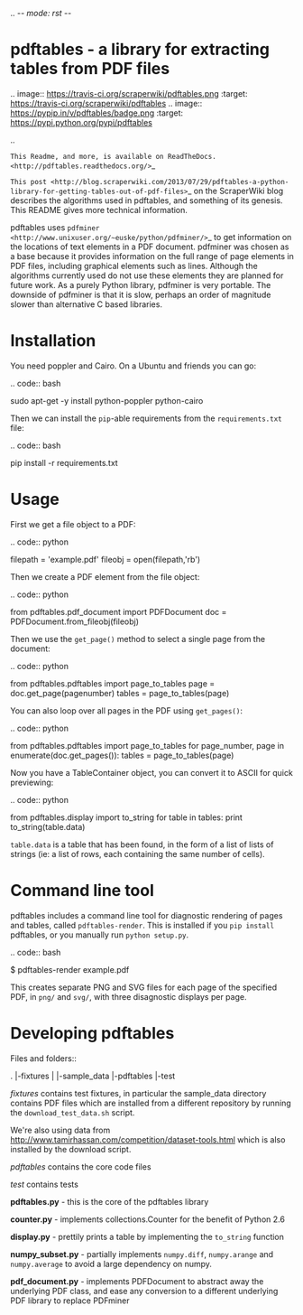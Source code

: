 .. -*- mode: rst -*-

pdftables - a library for extracting tables from PDF files
==========================================================

.. image:: https://travis-ci.org/scraperwiki/pdftables.png
   :target: https://travis-ci.org/scraperwiki/pdftables
.. image:: https://pypip.in/v/pdftables/badge.png
   :target: https://pypi.python.org/pypi/pdftables

..

`This Readme, and more, is available on ReadTheDocs. <http://pdftables.readthedocs.org/>`_

`This post <http://blog.scraperwiki.com/2013/07/29/pdftables-a-python-library-for-getting-tables-out-of-pdf-files>`_
on the ScraperWiki blog describes the algorithms used in pdftables, and
something of its genesis. This README gives more technical information.

pdftables uses `pdfminer <http://www.unixuser.org/~euske/python/pdfminer/>`_ to get information on the locations of text
elements in a PDF document. pdfminer was chosen as a base because it provides
information on the full range of page elements in PDF files, including
graphical elements such as lines. Although the algorithms currently used do not
use these elements they are planned for future work. As a purely Python library,
pdfminer is very portable. The downside of pdfminer is that it is slow, perhaps
an order of magnitude slower than alternative C based libraries.

Installation
============

You need poppler and Cairo. On a Ubuntu and friends you can go:

.. code:: bash

  sudo apt-get -y install python-poppler python-cairo

Then we can install the ``pip``-able requirements from the ``requirements.txt`` file:

.. code:: bash

  pip install -r requirements.txt

Usage
=====

First we get a file object to a PDF:

.. code:: python

  filepath = 'example.pdf'
  fileobj = open(filepath,'rb')

Then we create a PDF element from the file object:

.. code:: python

  from pdftables.pdf_document import PDFDocument
  doc = PDFDocument.from_fileobj(fileobj)

Then we use the ``get_page()`` method to select a single page from the document:

.. code:: python

  from pdftables.pdftables import page_to_tables
  page = doc.get_page(pagenumber)
  tables = page_to_tables(page)

You can also loop over all pages in the PDF using ``get_pages()``:

.. code:: python

  from pdftables.pdftables import page_to_tables
  for page_number, page in enumerate(doc.get_pages()):
    tables = page_to_tables(page)

Now you have a TableContainer object, you can convert it to ASCII for quick previewing:

.. code:: python

  from pdftables.display import to_string
  for table in tables:
    print to_string(table.data)

``table.data`` is a table that has been found, in the form of a list of lists of strings
(ie: a list of rows, each containing the same number of cells).

Command line tool
=================

pdftables includes a command line tool for diagnostic rendering of pages and tables, called ``pdftables-render``.
This is installed if you ``pip install`` pdftables, or you manually run ``python setup.py``.

.. code:: bash

  $ pdftables-render example.pdf

This creates separate PNG and SVG files for each page of the specified PDF, in ``png/`` and ``svg/``, with three disagnostic displays per page.

Developing pdftables
====================

Files and folders::

  .
  |-fixtures
  | |-sample_data
  |-pdftables
  |-test

*fixtures* contains test fixtures, in particular the sample_data directory
contains PDF files which are installed from a different repository by running
the ``download_test_data.sh`` script.

We're also using data from http://www.tamirhassan.com/competition/dataset-tools.html which is also installed by the download script.

*pdftables* contains the core code files

*test* contains tests

**pdftables.py** - this is the core of the pdftables library

**counter.py** - implements collections.Counter for the benefit of Python 2.6

**display.py** - prettily prints a table by implementing the ``to_string`` function

**numpy_subset.py** - partially implements ``numpy.diff``, ``numpy.arange`` and ``numpy.average`` to avoid a large dependency on numpy.

**pdf_document.py** - implements PDFDocument to abstract away the underlying PDF class, and ease any conversion to a different underlying PDF library to replace PDFminer



